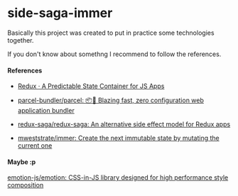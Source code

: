 # side-saga-immer

Basically this project was created to put in practice some technologies together.

If you don't know about somethng I recommend to follow the references.

#### References

- [Redux · A Predictable State Container for JS Apps](https://redux.js.org/)

- [parcel-bundler/parcel: 📦🚀 Blazing fast, zero configuration web application bundler](https://github.com/parcel-bundler/parcel)

- [redux-saga/redux-saga: An alternative side effect model for Redux apps](https://github.com/redux-saga/redux-saga)

- [mweststrate/immer: Create the next immutable state by mutating the current one](https://github.com/mweststrate/immer)

#### Maybe :p

[emotion-js/emotion: CSS-in-JS library designed for high performance style composition](https://github.com/emotion-js/emotion)